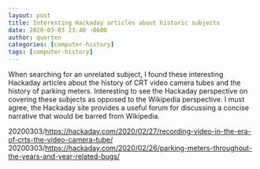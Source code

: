 ```yaml
---
layout: post
title: Interesting Hackaday articles about historic subjects
date: 2020-03-03 23:40 -0600
author: quorten
categories: [computer-history]
tags: [computer-history]
---
```


When searching for an unrelated subject, I found these interesting
Hackaday articles about the history of CRT video camera tubes and the
history of parking meters.  Interesting to see the Hackaday
perspective on covering these subjects as opposed to the Wikipedia
perspective.  I must agree, the Hackaday site provides a useful forum
for discussing a concise narrative that would be barred from
Wikipedia.

20200303/https://hackaday.com/2020/02/27/recording-video-in-the-era-of-crts-the-video-camera-tube/  
20200303/https://hackaday.com/2020/02/26/parking-meters-throughout-the-years-and-year-related-bugs/
